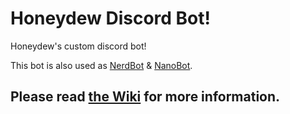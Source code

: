 # Honeydew Discord Bot!
Honeydew's custom discord bot!

This bot is also used as [NerdBot](http://www.discord.io/samstep) & [NanoBot](http://www.discord.gg/TwaeWkG).

## Please read [the Wiki](https://github.com/Saamstep/honeydewbot/wiki) for more information.
